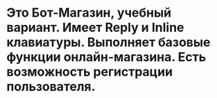 # Это Бот-Магазин, учебный вариант. Имеет Reply и Inline клавиатуры. Выполняет базовые функции онлайн-магазина. Есть возможность регистрации пользователя.
